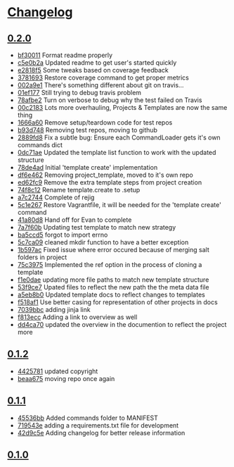 # [Changelog](https://github.com/openops/stackstrap/releases)

## [0.2.0](https://github.com/openops/stackstrap/compare/0.1.2...0.2.0)

* [bf30011](https://github.com/openops/stackstrap/commit/bf30011) Format readme properly
* [c5e0b2a](https://github.com/openops/stackstrap/commit/c5e0b2a) Updated readme to get user's started quickly
* [e2818f5](https://github.com/openops/stackstrap/commit/e2818f5) Some tweaks based on coverage feedback
* [3781693](https://github.com/openops/stackstrap/commit/3781693) Restore coverage command to get proper metrics
* [002a9e1](https://github.com/openops/stackstrap/commit/002a9e1) There's something different about git on travis...
* [01ef177](https://github.com/openops/stackstrap/commit/01ef177) Still trying to debug travis problem
* [78afbe2](https://github.com/openops/stackstrap/commit/78afbe2) Turn on verbose to debug why the test failed on Travis
* [00c2183](https://github.com/openops/stackstrap/commit/00c2183) Lots more overhauling, Projects & Templates are now the same thing
* [1666a60](https://github.com/openops/stackstrap/commit/1666a60) Remove setup/teardown code for test repos
* [b93d748](https://github.com/openops/stackstrap/commit/b93d748) Removing test repos, moving to github
* [2889fd8](https://github.com/openops/stackstrap/commit/2889fd8) Fix a subtle bug: Ensure each CommandLoader gets it's own commands dict
* [0dc71ae](https://github.com/openops/stackstrap/commit/0dc71ae) Updated the template list function to work with the updated structure
* [78de4ad](https://github.com/openops/stackstrap/commit/78de4ad) Initial 'template create' implementation
* [df6e462](https://github.com/openops/stackstrap/commit/df6e462) Removing project_template, moved to it's own repo
* [ed62fc9](https://github.com/openops/stackstrap/commit/ed62fc9) Remove the extra template steps from project creation
* [74f8c12](https://github.com/openops/stackstrap/commit/74f8c12) Rename template.create to .setup
* [a7c2744](https://github.com/openops/stackstrap/commit/a7c2744) Complete of rejig
* [5c1e267](https://github.com/openops/stackstrap/commit/5c1e267) Restore Vagrantfile, it will be needed for the 'template create' command
* [41a80d8](https://github.com/openops/stackstrap/commit/41a80d8) Hand off for Evan to complete
* [7a7f60b](https://github.com/openops/stackstrap/commit/7a7f60b) Updating test template to match new strategy
* [ba5ccd5](https://github.com/openops/stackstrap/commit/ba5ccd5) forgot to import errno
* [5c7ca09](https://github.com/openops/stackstrap/commit/5c7ca09) cleaned mkdir function to have a better exception
* [1b597ac](https://github.com/openops/stackstrap/commit/1b597ac) Fixed issue where error occured because of merging salt folders in project
* [75c3975](https://github.com/openops/stackstrap/commit/75c3975) Implemented the ref option in the process of cloning a template
* [f1e0dae](https://github.com/openops/stackstrap/commit/f1e0dae) updating more file paths to match new template structure
* [53f9ce7](https://github.com/openops/stackstrap/commit/53f9ce7) Upated files to reflect the new path the the meta data file
* [a5eb8b0](https://github.com/openops/stackstrap/commit/a5eb8b0) Updated template docs to reflect changes to templates
* [f518af1](https://github.com/openops/stackstrap/commit/f518af1) Use better casing for representation of other projects in docs
* [7039bbc](https://github.com/openops/stackstrap/commit/7039bbc) adding jinja link
* [f813ecc](https://github.com/openops/stackstrap/commit/f813ecc) Adding a link to overview as well
* [dd4ca70](https://github.com/openops/stackstrap/commit/dd4ca70) updated the overview in the documention to reflect the project more

## [0.1.2](https://github.com/openops/stackstrap/compare/0.1.1...0.1.2)

* [4425781](https://github.com/openops/stackstrap/commit/4425781) updated copyright
* [beaa675](https://github.com/openops/stackstrap/commit/beaa675) moving repo once again

## [0.1.1](https://github.com/openops/stackstrap/compare/0.1.0...0.1.1)

* [45536bb](https://github.com/openops/stackstrap/commit/45536bb) Added commands folder to MANIFEST
* [719543e](https://github.com/openops/stackstrap/commit/719543e) adding a requirements.txt file for development
* [42d9c5e](https://github.com/openops/stackstrap/commit/42d9c5e) Adding changelog for better release information

## [0.1.0](https://github.com/openops/stackstrap/compare/0.1.0...0.1.0)


